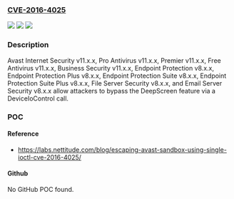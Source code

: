 ### [CVE-2016-4025](https://cve.mitre.org/cgi-bin/cvename.cgi?name=CVE-2016-4025)
![](https://img.shields.io/static/v1?label=Product&message=n%2Fa&color=blue)
![](https://img.shields.io/static/v1?label=Version&message=n%2Fa&color=blue)
![](https://img.shields.io/static/v1?label=Vulnerability&message=n%2Fa&color=brighgreen)

### Description

Avast Internet Security v11.x.x, Pro Antivirus v11.x.x, Premier v11.x.x, Free Antivirus v11.x.x, Business Security v11.x.x, Endpoint Protection v8.x.x, Endpoint Protection Plus v8.x.x, Endpoint Protection Suite v8.x.x, Endpoint Protection Suite Plus v8.x.x, File Server Security v8.x.x, and Email Server Security v8.x.x allow attackers to bypass the DeepScreen feature via a DeviceIoControl call.

### POC

#### Reference
- https://labs.nettitude.com/blog/escaping-avast-sandbox-using-single-ioctl-cve-2016-4025/

#### Github
No GitHub POC found.

